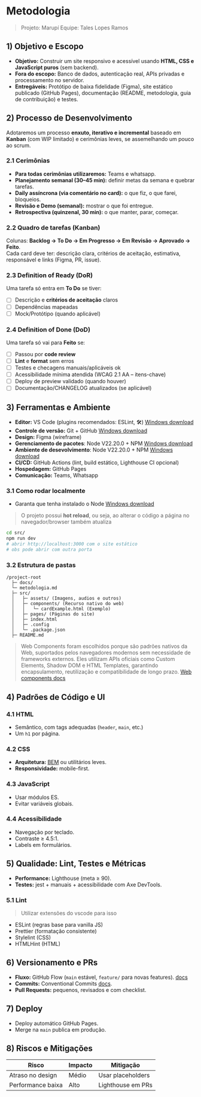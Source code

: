 # Metodologia

> Projeto: Marupí
> Equipe: Tales Lopes Ramos

## 1) Objetivo e Escopo

- **Objetivo:** Construir um site responsivo e acessível usando **HTML, CSS e JavaScript puros** (sem backend).
- **Fora do escopo:** Banco de dados, autenticação real, APIs privadas e processamento no servidor.
- **Entregáveis:** Protótipo de baixa fidelidade (Figma), site estático publicado (GitHub Pages), documentação (README, metodologia, guia de contribuição) e testes.

## 2) Processo de Desenvolvimento

Adotaremos um processo **enxuto, iterativo e incremental** baseado em **Kanban** (com WIP limitado) e cerimônias leves, se assemelhando um pouco ao scrum.

### 2.1 Cerimônias
- **Para todas cerimônias utilizaremos:** Teams e whatsapp.
- **Planejamento semanal (30–45 min):** definir metas da semana e quebrar tarefas.
- **Daily assíncrona (via comentário no card):** o que fiz, o que farei, bloqueios.
- **Revisão e Demo (semanal):** mostrar o que foi entregue.
- **Retrospectiva (quinzenal, 30 min):** o que manter, parar, começar.

### 2.2 Quadro de tarefas (Kanban)
Colunas: **Backlog → To Do → Em Progresso → Em Revisão → Aprovado → Feito**.  
Cada card deve ter: descrição clara, critérios de aceitação, estimativa, responsável e links (Figma, PR, issue).

### 2.3 Definition of Ready (DoR)
Uma tarefa só entra em **To Do** se tiver:
- [ ] Descrição e **critérios de aceitação** claros  
- [ ] Dependências mapeadas  
- [ ] Mock/Protótipo (quando aplicável)

### 2.4 Definition of Done (DoD)
Uma tarefa só vai para **Feito** se:
- [ ] Passou por **code review**  
- [ ] **Lint** e **format** sem erros  
- [ ] Testes e checagens manuais/aplicáveis ok  
- [ ] Acessibilidade mínima atendida (WCAG 2.1 AA – itens-chave)  
- [ ] Deploy de preview validado (quando houver)  
- [ ] Documentação/CHANGELOG atualizados (se aplicável)

## 3) Ferramentas e Ambiente

- **Editor:** VS Code (plugins recomendados: ESLint, 🛠️) [Windows download](https://code.visualstudio.com/download)
- **Controle de versão:** Git + GitHub [Windows download](https://git-scm.com/downloads)
- **Design:** Figma (wireframe)
- **Gerenciamento de pacotes**: Node V22.20.0 + NPM [Windows download](https://nodejs.org/en/download)
- **Ambiente de desevolvimento**: Node V22.20.0 + NPM [Windows download](https://nodejs.org/en/download)
- **CI/CD:** GitHub Actions (lint, build estático, Lighthouse CI opcional)
- **Hospedagem:** GitHub Pages
- **Comunicação:** Teams, Whatsapp

### 3.1 Como rodar localmente
- Garanta que tenha instalado o Node [Windows download](https://nodejs.org/en/download)
> O projeto possui **hot reload**, ou seja, ao alterar o código a página no navegador/browser também atualiza
```bash
cd src/
npm run dev
# abrir http://localhost:3000 com o site estático
# obs pode abrir com outra porta
```

### 3.2 Estrutura de pastas
```
/project-root
  ├─ docs/
  └─ metodologia.md
  ├─ src/
  │   ├─ assets/ (Imagens, audios e outros)
  │   ├─ components/ (Recurso nativo do web) 
  │   │   └─ cardExample.html (Exemplo)
  │   ├─ pages/ (Páginas do site)
  │   ├─ index.html
  │   ├─ .config
  │   └─ .package.json
  ├─ README.md
```
> Web Components foram escolhidos porque são padrões nativos da Web, suportados pelos navegadores modernos sem necessidade de frameworks externos. Eles utilizam APIs oficiais como Custom Elements, Shadow DOM e HTML Templates, garantindo encapsulamento, reutilização e compatibilidade  de longo prazo. [Web components docs](https://developer.mozilla.org/pt-BR/docs/Web/API/Web_components)

## 4) Padrões de Código e UI

### 4.1 HTML
- Semântico, com tags adequadas (`header`, `main`, etc.)
- Um `h1` por página.

### 4.2 CSS
- **Arquitetura:** [BEM](https://getbem.com/) ou utilitários leves.  
- **Responsividade:** mobile-first.

### 4.3 JavaScript
- Usar módulos ES.
- Evitar variáveis globais.

### 4.4 Acessibilidade
- Navegação por teclado.  
- Contraste ≥ 4.5:1.  
- Labels em formulários.

## 5) Qualidade: Lint, Testes e Métricas

- **Performance:** Lighthouse (meta ≥ 90).  
- **Testes:** jest + manuais + acessibilidade com Axe DevTools.

### 5.1 Lint
> Utilizar extensões do vscode para isso
- ESLint (regras base para vanilla JS)
- Prettier (formatação consistente)
- Stylelint (CSS)
- HTMLHint (HTML)

## 6) Versionamento e PRs

- **Fluxo:** GitHub Flow (`main` estável, `feature/` para novas features).  [docs](https://docs.github.com/en/get-started/using-github/github-flow)
- **Commits:** Conventional Commits [docs](https://www.conventionalcommits.org/en/v1.0.0/).  
- **Pull Requests:** pequenos, revisados e com checklist.

## 7) Deploy

- Deploy automático GitHub Pages.  
- Merge na `main` publica em produção.

## 8) Riscos e Mitigações

| Risco | Impacto | Mitigação |
|-------|---------|-----------|
| Atraso no design | Médio | Usar placeholders |
| Performance baixa | Alto | Lighthouse em PRs |

